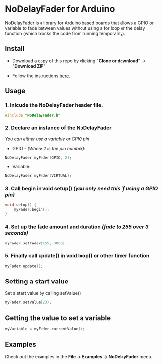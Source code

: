 # NoDelayFader for Arduino

NoDelayFader is a library for Arduino based boards that allows a GPIO or variable to fade between values without using a for loop or the delay function (which blocks the code from running temporarily).

## Install
- Download a copy of this repo by clicking "**Clone or download**" -> "**Download ZIP**"

- Follow the instructions [here.](https://www.arduino.cc/en/Guide/Libraries)

## Usage

### 1. Inlcude the NoDelayFader header file.
```cpp
#include "NoDelayFader.h"
```

### 2. Declare an instance of the NoDelayFader

*You can either use a variable or GPIO pin*

- GPIO - *(Where 2 is the pin number)*:
```cpp
NoDelayFader myFader(GPIO, 2);
```
- Variable:
```cpp
NoDelayFader myFader(VIRTUAL);
```

### 3. Call begin in void setup() *(you only need this if using a GPIO pin)*
```cpp
void setup() {
    myFader.begin();
}
```

### 4. Set up the fade amount and duration *(fade to 255 over 3 seconds)*
```cpp
myFader.setFader(255, 3000);
```

### 5. Finally call update() in void loop() or other timer function
```cpp
myFader.update();
```

## Setting a start value
Set a start value by calling setValue()
```cpp
myFader.setValue(23);
```

## Getting the value to set a variable
```cpp
myVariable = myFader.currentValue();
```

## Examples
Check out the examples in the **File -> Examples -> NoDelayFader** menu.
